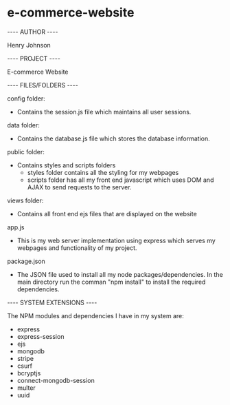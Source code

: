 # e-commerce-website
---- AUTHOR ----

Henry Johnson

---- PROJECT ----

E-commerce Website 


---- FILES/FOLDERS ----

config folder:
  - Contains the session.js file which maintains all user sessions.

data folder:
  - Contains the database.js file which stores the database information.

public folder:
  - Contains styles and scripts folders
    - styles folder contains all the styling for my webpages
    - scripts folder has all my front end javascript which uses DOM and AJAX to send requests to the server.

views folder:
  - Contains all front end ejs files that are displayed on the website 

app.js
  - This is my web server implementation using express which serves my webpages and functionality of my project.

package.json
  - The JSON file used to install all my node packages/dependencies. In the main directory run the comman "npm install" to install the required dependencies.

---- SYSTEM EXTENSIONS ----

The NPM modules and dependencies I have in my system are:
 - express
 - express-session
 - ejs
 - mongodb
 - stripe
 - csurf
 - bcryptjs
 - connect-mongodb-session
 - multer
 - uuid
